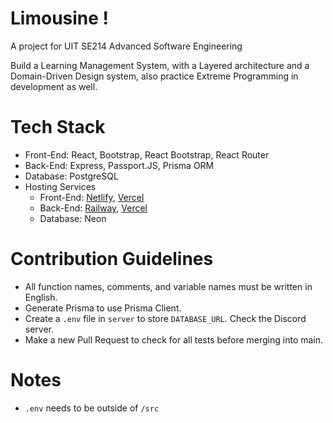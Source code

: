 # Limousine !

A project for UIT SE214 Advanced Software Engineering

Build a Learning Management System, with a Layered architecture and a Domain-Driven Design system, also practice Extreme Programming in development as well.

# Tech Stack

- Front-End: React, Bootstrap, React Bootstrap, React Router
- Back-End: Express, Passport.JS, Prisma ORM
- Database: PostgreSQL
- Hosting Services
  - Front-End: [Netlify](https://uit-limousine.netlify.app/), [Vercel](https://ui-limousine.vercel.app/)
  - Back-End: [Railway](https://limousine.onrender.com), [Vercel](https://uit-limousine-server.vercel.app/)
  - Database: Neon

# Contribution Guidelines

- All function names, comments, and variable names must be written in English.
- Generate Prisma to use Prisma Client.
- Create a `.env` file in `server` to store `DATABASE_URL`. Check the Discord server.
- Make a new Pull Request to check for all tests before merging into main.

# Notes

- `.env` needs to be outside of `/src`
